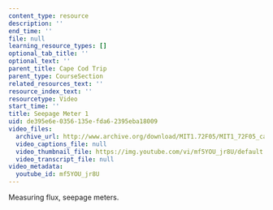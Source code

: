 ```yaml
---
content_type: resource
description: ''
end_time: ''
file: null
learning_resource_types: []
optional_tab_title: ''
optional_text: ''
parent_title: Cape Cod Trip
parent_type: CourseSection
related_resources_text: ''
resource_index_text: ''
resourcetype: Video
start_time: ''
title: Seepage Meter 1
uid: de395e6e-0356-135e-fda6-2395eba18009
video_files:
  archive_url: http://www.archive.org/download/MIT1.72F05/MIT1_72F05_cape_cod07_220k.mp4
  video_captions_file: null
  video_thumbnail_file: https://img.youtube.com/vi/mf5YOU_jr8U/default.jpg
  video_transcript_file: null
video_metadata:
  youtube_id: mf5YOU_jr8U
---
```


Measuring flux, seepage meters.